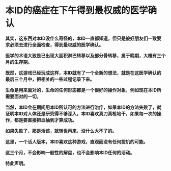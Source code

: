 本ID的癌症在下午得到最权威的医学确认
====

			

**其实，这东西对本ID没什么奇怪的，本ID一直都知道，但只是被好朋友们一致要求必须去进行全面检查，得到最权威的医学确认。**

**医学的术语大致是已出现大面积淋巴转移以及部分骨转移，属于晚期，大概有三个月的生存期。**

**既然，这游戏已经玩成这样，本ID就有了一个全新的想法，就是在这医学确认的最后三个月中，把相关的一些过程记录下来。**

**生命是用来面对的，生命的任何形态都是一个很好的操作对象，例如现在本ID所需要面对的一切。**

**当然，本ID会在期间用本ID所认可的方法进行治疗，如果本ID的方法失败了，就证明本ID对人体还是研究得不够深入，本ID喜欢真刀真枪地干，如果每一次的操作，都是要直接把血抽到才算成功。**

**如果失败了，那是活该，就转世再来，没什么大不了的。**

**这里，一个活人版本，本ID喜欢这种游戏，直观而没有任何投机的可能。**

**这三个月，不会影响一般性的解盘，也不会影响本ID任何的活动。**

**特此声明。**
